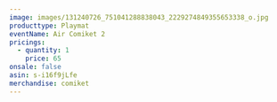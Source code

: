 ```yaml
---
image: images/131240726_751041288838043_2229274849355653338_o.jpg
producttype: Playmat
eventName: Air Comiket 2
pricings:
  - quantity: 1
    price: 65
onsale: false
asin: s-i16f9jLfe
merchandise: comiket
---
```

